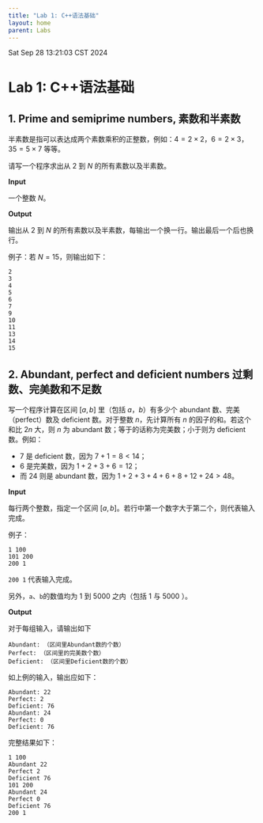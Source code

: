 ```yaml
---
title: "Lab 1: C++语法基础"
layout: home
parent: Labs
---
```

Sat Sep 28 13:21:03 CST 2024

# Lab 1: C++语法基础

## 1. Prime and semiprime numbers, 素数和半素数

半素数是指可以表达成两个素数乘积的正整数，例如：$4=2\times2$，$6=2\times3$，$35=5\times7$ 等等。

请写一个程序求出从 $2$ 到 $N$ 的所有素数以及半素数。

**Input**

一个整数 $N$。

**Output**

输出从 $2$ 到 $N$ 的所有素数以及半素数，每输出一个换一行。输出最后一个后也换行。

例子：若 $N=15$，则输出如下：

```
2
3
4
5
6
7
9
10
11
13
14
15
```

## 2. Abundant, perfect and deficient numbers 过剩数、完美数和不足数

写一个程序计算在区间 $[a,b]$ 里（包括 $a$，$b$）有多少个 abundant 数、完美（perfect）数及 deficient 数。对于整数 $n$，先计算所有 $n$ 的因子的和。若这个和比 $2n$ 大，则 $n$ 为 abundant 数；等于的话称为完美数；小于则为 deficient 数。例如：
- $7$ 是 deficient 数，因为 $7+1=8<14$；
- $6$ 是完美数，因为 $1+2+3+6=12$；
- 而 $24$ 则是 abundant 数，因为 $1+2+3+4+6+8+12+24 > 48$。

**Input**

每行两个整数，指定一个区间 $[a,b]$。若行中第一个数字大于第二个，则代表输入完成。

例子：

```
1 100
101 200
200 1
```

`200 1` 代表输入完成。

另外，`a`、`b`的数值均为 $1$ 到 $5000$ 之内（包括 $1$ 与 $5000$ ）。

**Output**

对于每组输入，请输出如下

```
Abundant: （区间里Abundant数的个数）
Perfect: （区间里的完美数个数）
Deficient: （区间里Deficient数的个数）
```

如上例的输入，输出应如下：

```
Abundant: 22
Perfect: 2
Deficient: 76
Abundant: 24
Perfect: 0
Deficient: 76
```

完整结果如下：

```
1 100
Abundant 22
Perfect 2
Deficient 76
101 200
Abundant 24
Perfect 0
Deficient 76
200 1
```
